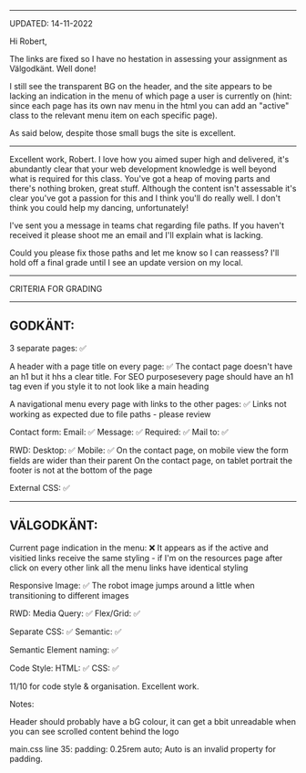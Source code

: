 *************************************

UPDATED: 14-11-2022

Hi Robert, 

The links are fixed so I have no hestation in assessing your assignment as Välgodkänt. Well done!

I still see the transparent BG on the header, and the site appears to be lacking an indication in the menu of which page a user is currently on (hint: since each page has its own nav menu in the html you can add an "active" class to the relevant menu item on each specific page).

As said below, despite those small bugs the site is excellent.

*************************************

Excellent work, Robert. I love how you aimed super high and delivered, it's abundantly clear that your web development knowledge is well beyond what is required for this class. You've got a heap of moving parts and there's nothing broken, great stuff. Although the content isn't assessable it's clear you've got a passion for this and I think you'll do really well. I don't think you could help my dancing, unfortunately!

I've sent you a message in teams chat regarding file paths. If you haven't received it please shoot me an email and I'll explain what is lacking.

Could you please fix those paths and let me know so I can reassess? I'll hold off a final grade until I see an update version on my local.

*************************************

CRITERIA FOR GRADING

*************************************

GODKÄNT:
-------------------------------------

3 separate pages: ✅

A header with a page title on every page: ✅
   The contact page doesn't have an h1 but it hhs a clear title. For SEO purposesevery page should have an h1 tag even if you style it to not look like a main heading

A navigational menu every page with links to the other pages: ✅
   Links not working as expected due to file paths - please review

Contact form:
    Email: ✅
    Message: ✅
    Required: ✅
    Mail to: ✅

RWD:
    Desktop: ✅
    Mobile: ✅
    On the contact page, on mobile view the form fields are wider than their parent
    On the contact page, on tablet portrait the footer is not at the bottom of the page

External CSS: ✅

-------------------------------------

VÄLGODKÄNT:
-------------------------------------

Current page indication in the menu: ❌
It appears as if the active and visitied links receive the same styling - if I'm on the resources page after click on every other link all the menu links have identical styling


Responsive Image: ✅
The robot image jumps around a little when transitioning to different images

RWD:
  Media Query: ✅
  Flex/Grid: ✅

Separate CSS: ✅
  Semantic: ✅

Semantic Element naming: ✅

Code Style:
  HTML: ✅
  CSS: ✅

  11/10 for code style & organisation. Excellent work.

Notes:

Header should probably have a bG colour, it can get a bbit unreadable when you can see scrolled content behind the logo

main.css line 35:   padding: 0.25rem auto;
  Auto is an invalid property for padding.